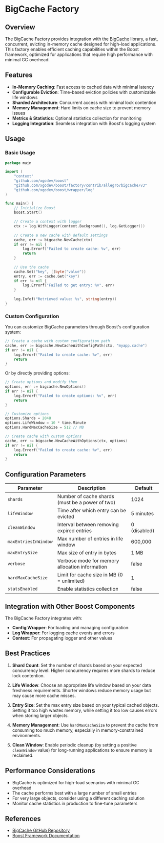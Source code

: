 # BigCache Factory

## Overview

The BigCache Factory provides integration with the [BigCache](https://github.com/allegro/bigcache) library, a fast, concurrent, evicting in-memory cache designed for high-load applications. This factory enables efficient caching capabilities within the Boost framework, optimized for applications that require high performance with minimal GC overhead.

## Features

- **In-Memory Caching**: Fast access to cached data with minimal latency
- **Configurable Eviction**: Time-based eviction policies with customizable life windows
- **Sharded Architecture**: Concurrent access with minimal lock contention
- **Memory Management**: Hard limits on cache size to prevent memory issues
- **Metrics & Statistics**: Optional statistics collection for monitoring
- **Logging Integration**: Seamless integration with Boost's logging system

## Usage

### Basic Usage

```go
package main

import (
    "context"
    "github.com/xgodev/boost"
    "github.com/xgodev/boost/factory/contrib/allegro/bigcache/v3"
    "github.com/xgodev/boost/wrapper/log"
)

func main() {
    // Initialize Boost
    boost.Start()
    
    // Create a context with logger
    ctx := log.WithLogger(context.Background(), log.GetLogger())
    
    // Create a new cache with default settings
    cache, err := bigcache.NewCache(ctx)
    if err != nil {
        log.Errorf("Failed to create cache: %v", err)
        return
    }
    
    // Use the cache
    cache.Set("key", []byte("value"))
    entry, err := cache.Get("key")
    if err != nil {
        log.Errorf("Failed to get entry: %v", err)
    }
    
    log.Infof("Retrieved value: %s", string(entry))
}
```

### Custom Configuration

You can customize BigCache parameters through Boost's configuration system:

```go
// Create a cache with custom configuration path
cache, err := bigcache.NewCacheWithConfigPath(ctx, "myapp.cache")
if err != nil {
    log.Errorf("Failed to create cache: %v", err)
    return
}
```

Or by directly providing options:

```go
// Create options and modify them
options, err := bigcache.NewOptions()
if err != nil {
    log.Errorf("Failed to create options: %v", err)
    return
}

// Customize options
options.Shards = 2048
options.LifeWindow = 10 * time.Minute
options.HardMaxCacheSize = 512 // MB

// Create cache with custom options
cache, err := bigcache.NewCacheWithOptions(ctx, options)
if err != nil {
    log.Errorf("Failed to create cache: %v", err)
    return
}
```

## Configuration Parameters

| Parameter | Description | Default |
|-----------|-------------|---------|
| `shards` | Number of cache shards (must be a power of two) | 1024 |
| `lifeWindow` | Time after which entry can be evicted | 5 minutes |
| `cleanWindow` | Interval between removing expired entries | 0 (disabled) |
| `maxEntriesInWindow` | Max number of entries in life window | 600,000 |
| `maxEntrySize` | Max size of entry in bytes | 1 MB |
| `verbose` | Verbose mode for memory allocation information | false |
| `hardMaxCacheSize` | Limit for cache size in MB (0 = unlimited) | 1 |
| `statsEnabled` | Enable statistics collection | false |

## Integration with Other Boost Components

The BigCache Factory integrates with:

- **Config Wrapper**: For loading and managing configuration
- **Log Wrapper**: For logging cache events and errors
- **Context**: For propagating logger and other values

## Best Practices

1. **Shard Count**: Set the number of shards based on your expected concurrency level. Higher concurrency requires more shards to reduce lock contention.

2. **Life Window**: Choose an appropriate life window based on your data freshness requirements. Shorter windows reduce memory usage but may cause more cache misses.

3. **Entry Size**: Set the max entry size based on your typical cached objects. Setting it too high wastes memory, while setting it too low causes errors when storing larger objects.

4. **Memory Management**: Use `hardMaxCacheSize` to prevent the cache from consuming too much memory, especially in memory-constrained environments.

5. **Clean Window**: Enable periodic cleanup (by setting a positive `cleanWindow` value) for long-running applications to ensure memory is reclaimed.

## Performance Considerations

- BigCache is optimized for high-load scenarios with minimal GC overhead
- The cache performs best with a large number of small entries
- For very large objects, consider using a different caching solution
- Monitor cache statistics in production to fine-tune parameters

## References

- [BigCache GitHub Repository](https://github.com/allegro/bigcache)
- [Boost Framework Documentation](https://github.com/xgodev/boost)
